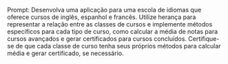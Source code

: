 Prompt: Desenvolva uma aplicação para uma escola de idiomas que oferece cursos de inglês, espanhol e francês. Utilize herança para representar a relação entre as classes de cursos e implemente métodos específicos para cada tipo de curso, como calcular a média de notas para cursos avançados e gerar certificados para cursos concluídos. Certifique-se de que cada classe de curso tenha seus próprios métodos para calcular média e gerar certificado, se necessário.